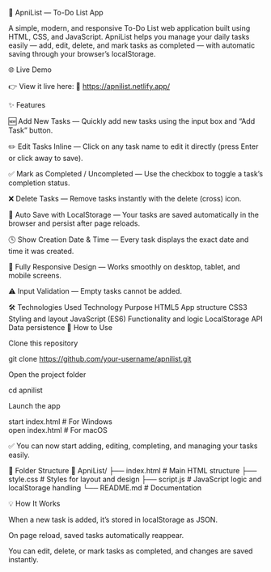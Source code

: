 📝 ApniList — To-Do List App

A simple, modern, and responsive To-Do List web application built using HTML, CSS, and JavaScript.
ApniList helps you manage your daily tasks easily — add, edit, delete, and mark tasks as completed — with automatic saving through your browser’s localStorage.

🌐 Live Demo

👉 View it live here:
🔗 https://apnilist.netlify.app/

✨ Features

🆕 Add New Tasks — Quickly add new tasks using the input box and “Add Task” button.

✏️ Edit Tasks Inline — Click on any task name to edit it directly (press Enter or click away to save).

✅ Mark as Completed / Uncompleted — Use the checkbox to toggle a task’s completion status.

❌ Delete Tasks — Remove tasks instantly with the delete (cross) icon.

💾 Auto Save with LocalStorage — Your tasks are saved automatically in the browser and persist after page reloads.

🕓 Show Creation Date & Time — Every task displays the exact date and time it was created.

📱 Fully Responsive Design — Works smoothly on desktop, tablet, and mobile screens.

⚠️ Input Validation — Empty tasks cannot be added.

🛠️ Technologies Used
Technology	Purpose
HTML5	App structure
CSS3	Styling and layout
JavaScript (ES6)	Functionality and logic
LocalStorage API	Data persistence
🚀 How to Use

Clone this repository

git clone https://github.com/your-username/apnilist.git


Open the project folder

cd apnilist


Launch the app

start index.html     # For Windows  
open index.html      # For macOS  


✅ You can now start adding, editing, completing, and managing your tasks easily.

📂 Folder Structure
📁 ApniList/
├── index.html        # Main HTML structure
├── style.css         # Styles for layout and design
├── script.js         # JavaScript logic and localStorage handling
└── README.md         # Documentation

💡 How It Works

When a new task is added, it’s stored in localStorage as JSON.

On page reload, saved tasks automatically reappear.

You can edit, delete, or mark tasks as completed, and changes are saved instantly.

